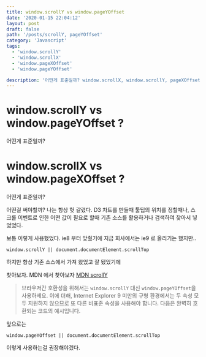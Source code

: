 ```yaml
---
title: window.scrollY vs window.pageYOffset
date: '2020-01-15 22:04:12'
layout: post
draft: false
path: '/posts/scrollY, pageYOffset'
category: 'Javascript'
tags:
  - 'window.scrollY'
  - 'window.scrollX'
  - 'window.pageXOffset'
  - 'window.pageYOffset'

description: '어떤게 표준일까? window.scrollX, window.scrollY, pageXOffset,pageYOffset'
---
```


# window.scrollY vs window.pageYOffset ?

어떤게 표준일까?

# window.scrollX vs window.pageXOffset ?

어떤게 표준일까?

어떤걸 써야할까? 나는 항상 헛 갈렸다. D3 차트를 만들때 툴팁의 위치를 정할때나, 스크롤 이벤트로 인한 어떤 값이 필요로 할때 기존 소스를 활용하거나 검색하여 찾아서 넣었었다.

보통 이렇게 사용했었다. ie8 부터 맞췄기에 지금 회사에서는 ie9 로 올리기는 했지만..

`window.scrollY || document.documentElement.scrollTop`

하지만 항상 기존 소스에서 가져 왔었고 잘 됐었기에

찾아보자. MDN 에서 찾아보자 [MDN scrollY](https://developer.mozilla.org/ko/docs/Web/API/Window/scrollY)

> 브라우저간 호환성을 위해서는 `window.scrollY` 대신 `window.pageYOffset`을 사용하세요. 이에 더해, Internet Explorer 9 미만의 구형 환경에서는 두 속성 모두 지원하지 않으므로 또 다른 비표준 속성을 사용해야 합니다. 다음은 완벽히 호환되는 코드의 예시입니다.

앞으로는

`window.pageYOffset || document.documentElement.scrollTop`

이렇게 사용하는걸 권장해야겠다.
